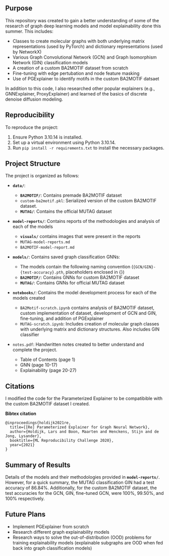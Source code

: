 
## Purpose
This repository was created to gain a better understanding of some of the research of graph deep learning models and model explainability done this summer. This includes:
- Classes to create molecular graphs with both underlying matrix representations (used by PyTorch) and dictionary representations (used by NetworkX)
- Various Graph Convolutional Network (GCN) and Graph Isomorphism Network (GIN) classification models
- A creation of a custom BA2MOTIF dataset from scratch
- Fine-tuning with edge pertubation and node feature masking
- Use of PGExplainer to identify motifs in the custom BA2MOTIF datsaet

In addition to this code, I also researched other popular explainers (e.g., GNNExplainer, ProxyExplainer) and learned of the basics of discrete denoise diffusion modeling.

## Reproducibility
To reproduce the project:
1. Ensure Python 3.10.14 is installed.
2. Set up a virtual environment using Python 3.10.14.
3. Run `pip install -r requirements.txt` to install the necessary packages.

## Project Structure
The project is organized as follows:

- **`data/`**: 
  - **`BA2MOTIF/`**: Contains premade BA2MOTIF dataset
  - `custom-ba2motif.pkl`: Serialized version of the custom BA2MOTIF dataset.
  - **`MUTAG/`**: Contains the official MUTAG dataset

- **`model-reports/`**: Contains reports of the methodologies and analysis of each of the models
  - **`visuals/`** contains images that were present in the reports 
  - `MUTAG-model-reports.md` 
  - `BA2MOTIF-model-report.md`

- **`models/`**: Contains saved graph classification GNNs:
  - The models contain the following naming convention (`{GCN/GIN}-{test-accuracy}.pth`, placeholders enclosed in {})
  - **`BA2MOTIF/`**: Contains GNNs for custom BA2MOTIF dataset
  - **`MUTAG/`**: Contains GNNs for official MUTAG dataset
  
- **`notebooks/`**: Contains the model development process for each of the models created
  - `BA2Motif-scratch.ipynb` contains analysis of BA2MOTIF dataset, custom implementation of dataset, development of GCN and GIN, fine-tuning, and addition of PGExplainer
  - `MUTAG-scratch.ipynb`: Includes creation of molecular graph classes with underlying matrix and dictionary structures. Also includes GIN classifier

- `notes.pdf`: Handwritten notes created to better understand and complete the project. 
  - Table of Contents (page 1)
  - GNN (page 10-17)
  - Explainability (page 20-27)


## Citations
I modified the code for the Parameterized Explainer to be compatibible with the custom BA2MOTIF dataset I created.

**Bibtex citation**
```
@inproceedings{holdijk2021re,
  title={[Re] Parameterized Explainer for Graph Neural Network},
  author={Holdijk, Lars and Boon, Maarten and Henckens, Stijn and de Jong, Lysander},
  booktitle={ML Reproducibility Challenge 2020},
  year={2021}
}
```
## Summary of Results
Details of the models and their methodologies provided in **`model-reports/`**. However, for a quick summary, the MUTAG classification GIN had a test accuracy of 86.84%. Additionally, for the custom BA2MOTIF dataset, the test accuracies for the GCN, GIN, fine-tuned GCN, were 100%, 99.50%, and 100% respectively.

## Future Plans
- Implement PGExplainer from scratch
- Research different graph explainability models
- Research ways to solve the out-of-distribution (OOD) problems for training explainability models (explainable subgraphs are OOD when fed back into graph classification models)


